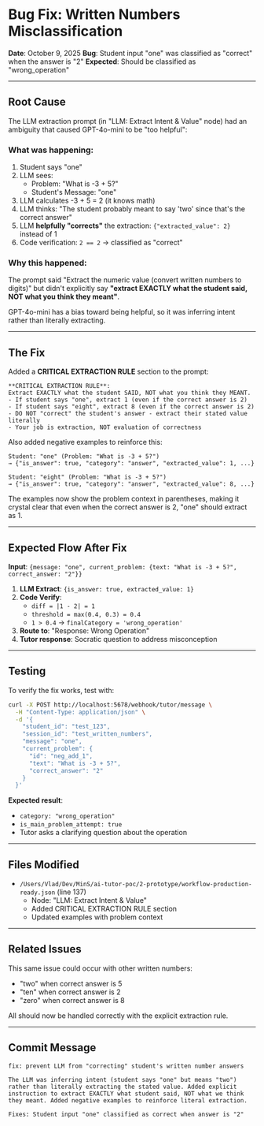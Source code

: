 # Bug Fix: Written Numbers Misclassification

**Date**: October 9, 2025
**Bug**: Student input "one" was classified as "correct" when the answer is "2"
**Expected**: Should be classified as "wrong_operation"

---

## Root Cause

The LLM extraction prompt (in "LLM: Extract Intent & Value" node) had an ambiguity that caused GPT-4o-mini to be "too helpful":

### What was happening:
1. Student says "one"
2. LLM sees:
   - Problem: "What is -3 + 5?"
   - Student's Message: "one"
3. LLM calculates -3 + 5 = 2 (it knows math)
4. LLM thinks: "The student probably meant to say 'two' since that's the correct answer"
5. LLM **helpfully "corrects"** the extraction: `{"extracted_value": 2}` instead of 1
6. Code verification: `2 == 2` → classified as "correct"

### Why this happened:
The prompt said "Extract the numeric value (convert written numbers to digits)" but didn't explicitly say **"extract EXACTLY what the student said, NOT what you think they meant"**.

GPT-4o-mini has a bias toward being helpful, so it was inferring intent rather than literally extracting.

---

## The Fix

Added a **CRITICAL EXTRACTION RULE** section to the prompt:

```
**CRITICAL EXTRACTION RULE**:
Extract EXACTLY what the student SAID, NOT what you think they MEANT.
- If student says "one", extract 1 (even if the correct answer is 2)
- If student says "eight", extract 8 (even if the correct answer is 2)
- DO NOT "correct" the student's answer - extract their stated value literally
- Your job is extraction, NOT evaluation of correctness
```

Also added negative examples to reinforce this:

```
Student: "one" (Problem: "What is -3 + 5?")
→ {"is_answer": true, "category": "answer", "extracted_value": 1, ...}

Student: "eight" (Problem: "What is -3 + 5?")
→ {"is_answer": true, "category": "answer", "extracted_value": 8, ...}
```

The examples now show the problem context in parentheses, making it crystal clear that even when the correct answer is 2, "one" should extract as 1.

---

## Expected Flow After Fix

**Input**: `{message: "one", current_problem: {text: "What is -3 + 5?", correct_answer: "2"}}`

1. **LLM Extract**: `{is_answer: true, extracted_value: 1}`
2. **Code Verify**:
   - `diff = |1 - 2| = 1`
   - `threshold = max(0.4, 0.3) = 0.4`
   - `1 > 0.4` → `finalCategory = 'wrong_operation'`
3. **Route to**: "Response: Wrong Operation"
4. **Tutor response**: Socratic question to address misconception

---

## Testing

To verify the fix works, test with:

```bash
curl -X POST http://localhost:5678/webhook/tutor/message \
  -H "Content-Type: application/json" \
  -d '{
    "student_id": "test_123",
    "session_id": "test_written_numbers",
    "message": "one",
    "current_problem": {
      "id": "neg_add_1",
      "text": "What is -3 + 5?",
      "correct_answer": "2"
    }
  }'
```

**Expected result**:
- `category: "wrong_operation"`
- `is_main_problem_attempt: true`
- Tutor asks a clarifying question about the operation

---

## Files Modified

- `/Users/Vlad/Dev/MinS/ai-tutor-poc/2-prototype/workflow-production-ready.json` (line 137)
  - Node: "LLM: Extract Intent & Value"
  - Added CRITICAL EXTRACTION RULE section
  - Updated examples with problem context

---

## Related Issues

This same issue could occur with other written numbers:
- "two" when correct answer is 5
- "ten" when correct answer is 2
- "zero" when correct answer is 8

All should now be handled correctly with the explicit extraction rule.

---

## Commit Message

```
fix: prevent LLM from "correcting" student's written number answers

The LLM was inferring intent (student says "one" but means "two")
rather than literally extracting the stated value. Added explicit
instruction to extract EXACTLY what student said, NOT what we think
they meant. Added negative examples to reinforce literal extraction.

Fixes: Student input "one" classified as correct when answer is "2"
```
